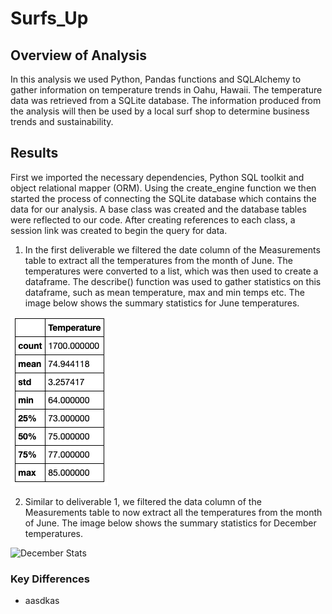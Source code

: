 # Surfs_Up

## Overview of Analysis
In this analysis we used Python, Pandas functions and SQLAlchemy to gather information on temperature trends in Oahu, Hawaii. The temperature data was retrieved from a SQLite database. The information produced from the analysis will then be used by a local surf shop to determine business trends and sustainability. 

## Results 

First we imported the necessary dependencies, Python SQL toolkit and object relational mapper (ORM). Using the create_engine function we then started the process of connecting the SQLite database which contains the data for our analysis. A base class was created and the database tables were reflected to our code. After creating references to each class, a session link was created to begin the query for data. 

1) In the first deliverable we filtered the date column of the Measurements table to extract all the temperatures from the month of June. The temperatures were converted to a list, which was then used to create a dataframe. The describe() function was used to gather statistics on this dataframe, such as mean temperature, max and min temps etc. The image below shows the summary statistics for June temperatures. 

![June Stats](Images/June_Stats.png)

2) Similar to deliverable 1, we filtered the data column of the Measurements table to now extract all the temperatures from the month of June. The image below shows the summary statistics for December temperatures. 

![December Stats](Images/Dec_Stats.png)

### Key Differences
* aasdkas

